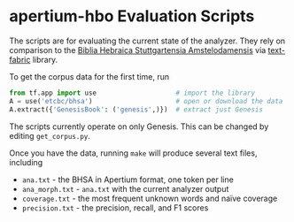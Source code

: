 # apertium-hbo Evaluation Scripts

The scripts are for evaluating the current state of the analyzer.
They rely on comparison to the [Biblia Hebraica Stuttgartensia Amstelodamensis](https://etcbc.github.io/bhsa/) via [text-fabric](https://annotation.github.io/text-fabric/tf/index.html) library.

To get the corpus data for the first time, run

```python
from tf.app import use                    # import the library
A = use('etcbc/bhsa')                     # open or download the data
A.extract({'GenesisBook': ('genesis',)})  # extract just Genesis
```

The scripts currently operate on only Genesis. This can be changed by editing `get_corpus.py`.

Once you have the data, running `make` will produce several text files, including

* `ana.txt` - the BHSA in Apertium format, one token per line
* `ana_morph.txt` - `ana.txt` with the current analyzer output
* `coverage.txt` - the most frequent unknown words and naïve coverage
* `precision.txt` - the precision, recall, and F1 scores
